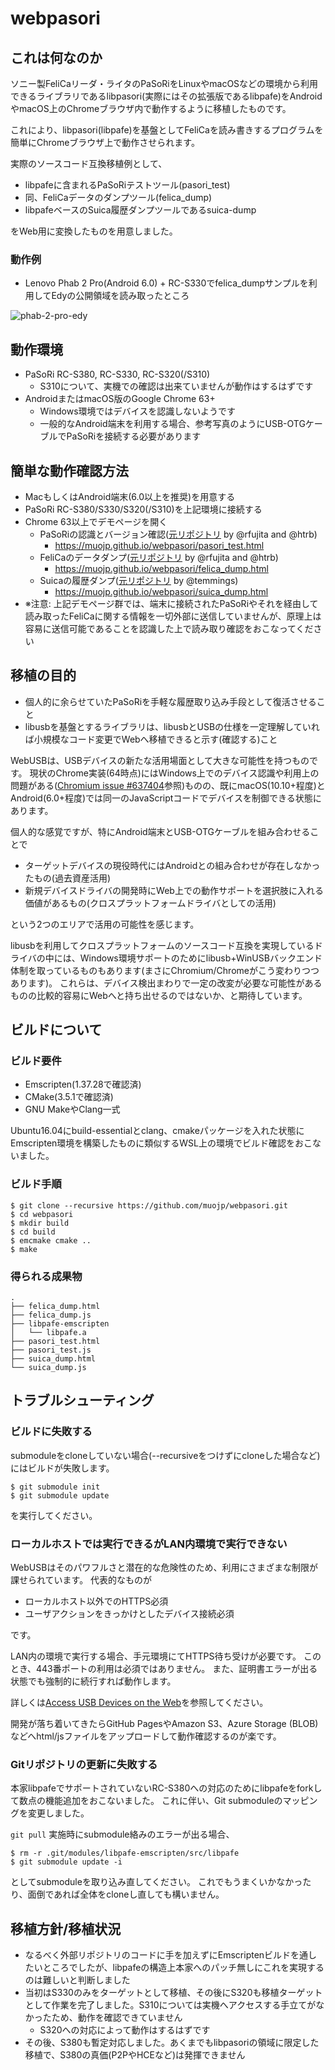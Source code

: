 # webpasori

## これは何なのか

ソニー製FeliCaリーダ・ライタのPaSoRiをLinuxやmacOSなどの環境から利用できるライブラリであるlibpasori(実際にはその拡張版であるlibpafe)をAndroidやmacOS上のChromeブラウザ内で動作するように移植したものです。

これにより、libpasori(libpafe)を基盤としてFeliCaを読み書きするプログラムを簡単にChromeブラウザ上で動作させられます。

実際のソースコード互換移植例として、

 * libpafeに含まれるPaSoRiテストツール(pasori_test)
 * 同、FeliCaデータのダンプツール(felica_dump)
 * libpafeベースのSuica履歴ダンプツールであるsuica-dump

をWeb用に変換したものを用意しました。

### 動作例

 * Lenovo Phab 2 Pro(Android 6.0) + RC-S330でfelica_dumpサンプルを利用してEdyの公開領域を読み取ったところ

![phab-2-pro-edy](https://muojp.github.io/webpasori/webpasori-demo.jpg)

## 動作環境

 * PaSoRi RC-S380, RC-S330, RC-S320(/S310)
   * S310について、実機での確認は出来ていませんが動作はするはずです
 * AndroidまたはmacOS版のGoogle Chrome 63+
   * Windows環境ではデバイスを認識しないようです
   * 一般的なAndroid端末を利用する場合、参考写真のようにUSB-OTGケーブルでPaSoRiを接続する必要があります

## 簡単な動作確認方法

 * MacもしくはAndroid端末(6.0以上を推奨)を用意する
 * PaSoRi RC-S380/S330/S320(/S310)を上記環境に接続する
 * Chrome 63以上でデモページを開く
   * PaSoRiの認識とバージョン確認([元リポジトリ](https://github.com/rfujita/libpafe/) by @rfujita and @htrb)
     * https://muojp.github.io/webpasori/pasori_test.html
   * FeliCaのデータダンプ([元リポジトリ](https://github.com/rfujita/libpafe/) by @rfujita and @htrb)
     * https://muojp.github.io/webpasori/felica_dump.html
   * Suicaの履歴ダンプ([元リポジトリ](https://github.com/temmings/suica-dump/) by @temmings)
     * https://muojp.github.io/webpasori/suica_dump.html
 * ※注意: 上記デモページ群では、端末に接続されたPaSoRiやそれを経由して読み取ったFeliCaに関する情報を一切外部に送信していませんが、原理上は容易に送信可能であることを認識した上で読み取り確認をおこなってください

## 移植の目的

 * 個人的に余らせていたPaSoRiを手軽な履歴取り込み手段として復活させること
 * libusbを基盤とするライブラリは、libusbとUSBの仕様を一定理解していれば小規模なコード変更でWebへ移植できると示す(確認する)こと

WebUSBは、USBデバイスの新たな活用場面として大きな可能性を持つものです。
現状のChrome実装(64時点)にはWindows上でのデバイス認識や利用上の問題がある([Chromium issue #637404](https://bugs.chromium.org/p/chromium/issues/detail?id=637404)参照)ものの、既にmacOS(10.10+程度)とAndroid(6.0+程度)では同一のJavaScriptコードでデバイスを制御できる状態にあります。

個人的な感覚ですが、特にAndroid端末とUSB-OTGケーブルを組み合わせることで

 * ターゲットデバイスの現役時代にはAndroidとの組み合わせが存在しなかったもの(過去資産活用)
 * 新規デバイスドライバの開発時にWeb上での動作サポートを選択肢に入れる価値があるもの(クロスプラットフォームドライバとしての活用)

という2つのエリアで活用の可能性を感じます。

libusbを利用してクロスプラットフォームのソースコード互換を実現しているドライバの中には、Windows環境サポートのためにlibusb+WinUSBバックエンド体制を取っているものもあります(まさにChromium/Chromeがこう変わりつつあります)。
これらは、デバイス検出まわりで一定の改変が必要な可能性があるものの比較的容易にWebへと持ち出せるのではないか、と期待しています。

## ビルドについて

### ビルド要件

 * Emscripten(1.37.28で確認済)
 * CMake(3.5.1で確認済)
 * GNU MakeやClang一式

Ubuntu16.04にbuild-essentialとclang、cmakeパッケージを入れた状態にEmscripten環境を構築したものに類似するWSL上の環境でビルド確認をおこないました。

### ビルド手順

```
$ git clone --recursive https://github.com/muojp/webpasori.git
$ cd webpasori
$ mkdir build
$ cd build
$ emcmake cmake ..
$ make
```

### 得られる成果物

```
.
├── felica_dump.html
├── felica_dump.js
├── libpafe-emscripten
│   └── libpafe.a
├── pasori_test.html
├── pasori_test.js
├── suica_dump.html
└── suica_dump.js
```

## トラブルシューティング

### ビルドに失敗する

submoduleをcloneしていない場合(--recursiveをつけずにcloneした場合など)にはビルドが失敗します。

```
$ git submodule init
$ git submodule update
```

を実行してください。

### ローカルホストでは実行できるがLAN内環境で実行できない

WebUSBはそのパワフルさと潜在的な危険性のため、利用にさまざまな制限が課せられています。
代表的なものが

 * ローカルホスト以外でのHTTPS必須
 * ユーザアクションをきっかけとしたデバイス接続必須

です。

LAN内の環境で実行する場合、手元環境にてHTTPS待ち受けが必要です。
このとき、443番ポートの利用は必須ではありません。
また、証明書エラーが出る状態でも強制的に続行すれば動作します。

詳しくは[Access USB Devices on the Web](https://developers.google.com/web/updates/2016/03/access-usb-devices-on-the-web)を参照してください。

開発が落ち着いてきたらGitHub PagesやAmazon S3、Azure Storage (BLOB)などへhtml/jsファイルをアップロードして動作確認するのが楽です。

### Gitリポジトリの更新に失敗する

本家libpafeでサポートされていないRC-S380への対応のためにlibpafeをforkして数点の機能追加をおこないました。
これに伴い、Git submoduleのマッピングを変更しました。

`git pull` 実施時にsubmodule絡みのエラーが出る場合、

```
$ rm -r .git/modules/libpafe-emscripten/src/libpafe
$ git submodule update -i
```

としてsubmoduleを取り込み直してください。
これでもうまくいかなかったり、面倒であれば全体をcloneし直しても構いません。

## 移植方針/移植状況

 * なるべく外部リポジトリのコードに手を加えずにEmscriptenビルドを通したいところでしたが、libpafeの構造上本家へのパッチ無しにこれを実現するのは難しいと判断しました
 * 当初はS330のみをターゲットとして移植、その後にS320も移植ターゲットとして作業を完了しました。S310については実機へアクセスする手立てがなかったため、動作を確認できていません
   * S320への対応によって動作はするはずです
 * その後、S380も暫定対応しました。あくまでもlibpasoriの領域に限定した移植で、S380の真価(P2PやHCEなど)は発揮できません